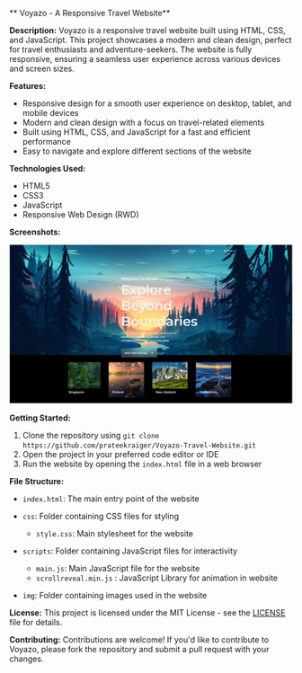 
** Voyazo - A Responsive Travel Website**

**Description:**
Voyazo is a responsive travel website built using HTML, CSS, and JavaScript. This project showcases a modern and clean design, perfect for travel enthusiasts and adventure-seekers. The website is fully responsive, ensuring a seamless user experience across various devices and screen sizes.

**Features:**

* Responsive design for a smooth user experience on desktop, tablet, and mobile devices
* Modern and clean design with a focus on travel-related elements
* Built using HTML, CSS, and JavaScript for a fast and efficient performance
* Easy to navigate and explore different sections of the website

**Technologies Used:**

* HTML5
* CSS3
* JavaScript
* Responsive Web Design (RWD)

**Screenshots:**

![](sample.png)

**Getting Started:**

1. Clone the repository using `git clone https://github.com/prateekraiger/Voyazo-Travel-Website.git` 
2. Open the project in your preferred code editor or IDE
3. Run the website by opening the `index.html` file in a web browser

**File Structure:**

* `index.html`: The main entry point of the website

* `css`: Folder containing CSS files for styling
	+ `style.css`: Main stylesheet for the website

* `scripts`: Folder containing JavaScript files for interactivity
	+ `main.js`: Main JavaScript file for the website
    + `scrollreveal.min.js` : JavaScript Library for animation in website
    
* `img`: Folder containing images used in the website


**License:**
This project is licensed under the MIT License - see the [LICENSE](LICENSE) file for details.

**Contributing:**
 Contributions are welcome! If you'd like to contribute to Voyazo, please fork the repository and submit a pull request with your changes.
